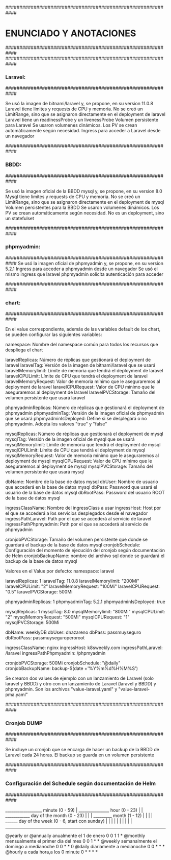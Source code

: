 ############################################################
# ENUNCIADO Y ANOTACIONES
############################################################
############################################################
### Laravel: ###
############################################################

Se usó la imagen de bitnami/laravel y, se propone, en su version 11.0.8
Laravel tiene limites y requests de CPU y memoria.
      No se creó un LimitRange, sino que se asignaron directamente en el deployment de laravel
Laravel tiene un readinessProbe y un livenessProbe
Volumen persistente para Laravel
      Se usaron volumenes dinámicos. Los PV se crean automáticamente según necesidad.
Ingress para acceder a Laravel desde un navegador

############################################################
### BBDD: ###
############################################################

Se usó la imagen oficial de la BBDD mysql y, se propone, en su version 8.0
Mysql tiene limites y requests de CPU y memoria.
      No se creó un LimitRange, sino que se asignaron directamente en el deployment de mysql
Volumen persistentes para la BBDD
      Se usaron volumenes dinámicos. Los PV se crean automáticamente según necesidad.
No es un deployment, sino un statefulset

############################################################
### phpmyadmin: ###
############################################################
Se usó la imagen oficial de phpmyadmin y, se propone, en su version 5.2.1
Ingress para acceder a phpmyadmin desde un navegador
      Se usó el mismo ingress que laravel
phpmyadmin solicita autenticación para acceder

############################################################
### chart: ###
############################################################

En el value correspondiente, además de las variables default de los chart, se pueden configurar las siguientes variables:

namespace: Nombre del namespace común para todos los recursos que despliega el chart

laravelReplicas: Número de réplicas que gestionará el deployment de laravel
laravelTag: Versión de la imagen de bitnami/laravel que se usará
laravelMemorylimit: Límite de memoria que tendrá el deployment de laravel
laravelCPULimit: Límite de CPU que tendrá el deployment de laravel
laravelMemoryRequest: Valor de memoria mínimo que le aseguraremos al deployment de laravel
laravelCPURequest: Valor de CPU mínimo que le aseguraremos al deployment de laravel
laravelPVCStorage: Tamaño del volumen persistente que usará laravel

phpmyadminReplicas: Número de réplicas que gestionará el deployment de phpmyadmin
phpmyadminTag: Versión de la imagen oficial de phpmyadmin que se usará
phpmyadminIsDeployed: Define si se desplegará o no phpmyadmin. Adopta los valores "true" y "false"

mysqlReplicas: Número de réplicas que gestionará el deployment de mysql
mysqlTag: Versión de la imagen oficial de mysql que se usará
mysqlMemorylimit: Límite de memoria que tendrá el deployment de mysql
mysqlCPULimit: Límite de CPU que tendrá el deployment de mysql
mysqlMemoryRequest: Valor de memoria mínimo que le aseguraremos al deployment de mysql
mysqlCPURequest: Valor de CPU mínimo que le aseguraremos al deployment de mysql
mysqlPVCStorage: Tamaño del volumen persistente que usará mysql

dbName: Nombre de la base de datos mysql
dbUser: Nombre de usuario que accederá en la base de datos mysql
dbPass: Password que usará el usuario de la base de datos mysql
dbRootPass: Password del usuario ROOT de la base de datos mysql

ingressClassName: Nombre del ingressClass a usar
ingressHost: Host por el que se accederá a los servicios desplegados desde el navegador
ingressPathLaravel: Path por el que se accederá al servicio de laravel
ingressPathPhpmyadmin: Path por el que se accederá al servicio de phpmyadmin

cronjobPVCStorage: Tamaño del volumen persistente que donde se guardará el backup de la base de datos mysql
cronjobSchedule: Configuración del momento de ejecución del cronjob según documentación de Helm
cronjobBackupName: nombre del archivo sql donde se guardará el backup de la base de datos mysql

Valores en el Value por defecto:
namespace: laravel

laravelReplicas: 1
laravelTag: 11.0.8
laravelMemorylimit: "200Mi"
laravelCPULimit: "2"
laravelMemoryRequest: "100Mi" 
laravelCPURequest: "0.5"
laravelPVCStorage: 500Mi

phpmyadminReplicas: 1
phpmyadminTag: 5.2.1
phpmyadminIsDeployed: true

mysqlReplicas: 1
mysqlTag: 8.0
mysqlMemorylimit: "800Mi" 
mysqlCPULimit: "2"
mysqlMemoryRequest: "500Mi"
mysqlCPURequest: "1"
mysqlPVCStorage: 500Mi

dbName: weeklyDB
dbUser: dnazareno
dbPass: passmuyseguro
dbRootPass: passmuyseguroperoroot

ingressClassName: nginx
ingressHost: k8sweekly.com
ingressPathLaravel: /laravel
ingressPathPhpmyadmin: /phpmyadmin

cronjobPVCStorage: 500Mi
cronjobSchedule: "@daily"
cronjobBackupName: backup-$(date +'%Y%m%d%H%M%S')

Se crearon dos values de ejemplo con un lanzamiento de Laravel (solo laravel y BBDD) y otro con un lanzamiento de Laravel (laravel y BBDD) y phpmyadmin.
Son los archivos "value-laravel.yaml" y "value-laravel-pma.yaml"

############################################################
### Cronjob DUMP ###
############################################################

Se incluye un cronjob que se encarga de hacer un backup de la BBDD de Laravel cada 24 horas.
El backup se guarda en un volumen persistente

############################################################
### Configuración del Schedule según documentación de Helm ###
############################################################

__________________ minute (0 - 59)
|  _______________ hour (0 - 23)
|  |  ____________ day of the month (0 - 23)
|  |  |  _________ month (1 - 12)
|  |  |  |  ______ day of the week (0 - 6, start con sunday)
|  |  |  |  |
|  |  |  |  |
*  *  *  *  *

@yearly or @annually    anualmente el 1 de enero              0 0 1 1 *
@monthly                mensualmente el primer día del mes    0 0 1 * *
@weekly                 semanalmente el domingo a medianoche  0 0 * * 0
@daily                  diariamente a medianoche              0 0 * * *
@hourly                 a cada hora,a los 0 minute            0 * * * *

